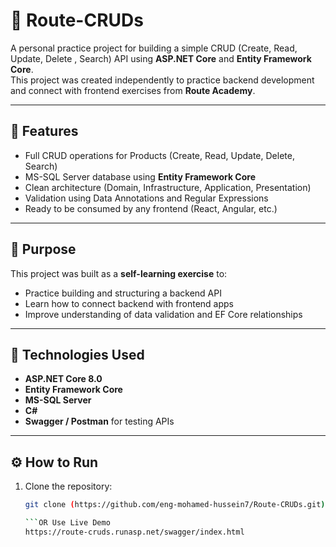 # 🧩 Route-CRUDs

A personal practice project for building a simple CRUD (Create, Read, Update, Delete , Search) API using **ASP.NET Core** and **Entity Framework Core**.  
This project was created independently to practice backend development and connect with frontend exercises from **Route Academy**.

---

## 🚀 Features

- Full CRUD operations for Products (Create, Read, Update, Delete, Search)
- MS-SQL Server database using **Entity Framework Core**
- Clean architecture (Domain, Infrastructure, Application, Presentation)
- Validation using Data Annotations and Regular Expressions
- Ready to be consumed by any frontend (React, Angular, etc.)

---

## 🧠 Purpose

This project was built as a **self-learning exercise** to:
- Practice building and structuring a backend API  
- Learn how to connect backend with frontend apps  
- Improve understanding of data validation and EF Core relationships  

---

## 🧰 Technologies Used

- **ASP.NET Core 8.0**
- **Entity Framework Core**
- **MS-SQL Server**
- **C#**
- **Swagger / Postman** for testing APIs

---

## ⚙️ How to Run

1. Clone the repository:
   ```bash
   git clone (https://github.com/eng-mohamed-hussein7/Route-CRUDs.git)

   ```OR Use Live Demo
   https://route-cruds.runasp.net/swagger/index.html
